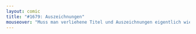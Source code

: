 ```yaml
---
layout: comic
title: "#1679: Auszeichnungen"
mouseover: "Muss man verliehene Titel und Auszeichnungen eigentlich wieder zurückgeben?"
---
```

